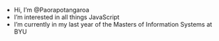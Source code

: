 - Hi, I’m @Paorapotangaroa
- I’m interested in all things JavaScript
- I’m currently in my last year of the Masters of Information Systems at BYU


<!---
Paorapotangaroa/Paorapotangaroa is a ✨ special ✨ repository because its `README.md` (this file) appears on your GitHub profile.
You can click the Preview link to take a look at your changes.
--->
